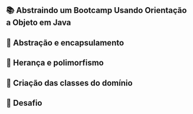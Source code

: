 ## 📚 Abstraindo um Bootcamp Usando Orientação a Objeto em Java

## 🔺 Abstração e encapsulamento

## 🔺 Herança e polimorfismo

## 🔺 Criação das classes do domínio

## 🔺 Desafio
